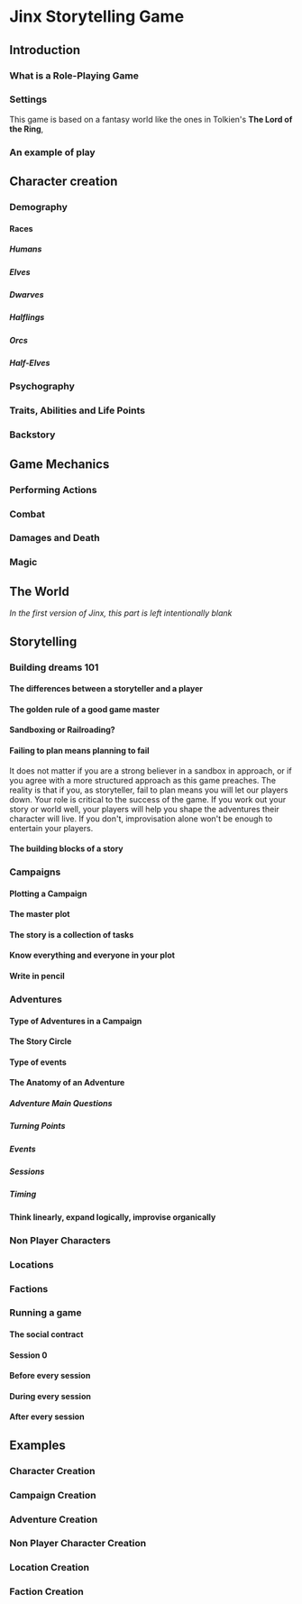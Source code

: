# Jinx Storytelling Game

## Introduction

### What is a Role-Playing Game

### Settings

This game is based on a fantasy world like the ones in Tolkien's **The Lord of the Ring**, 

### An example of play

## Character creation

### Demography

#### Races

##### Humans

##### Elves

##### Dwarves

##### Halflings

##### Orcs

##### Half-Elves

### Psychography

### Traits, Abilities and Life Points

### Backstory

## Game Mechanics

### Performing Actions

### Combat

### Damages and Death

### Magic

## The World

*In the first version of Jinx, this part is left intentionally blank*

## Storytelling

### Building dreams 101

#### The differences between a storyteller and a player

#### The golden rule of a good game master

#### Sandboxing or Railroading?

#### Failing to plan means planning to fail

It does not matter if you are a strong believer in a sandbox in approach, or if you agree with a more structured approach as this game preaches. The reality is that if you, as storyteller, fail to plan means you will let our players down. Your role is critical to the success of the game. If you work out your story or world well, your players will help you shape the adventures their character will live. If you don't, improvisation alone won't be enough to entertain your players.

#### The building blocks of a story

### Campaigns

#### Plotting a Campaign

#### The master plot

#### The story is a collection of tasks

#### Know everything and everyone in your plot

#### Write in pencil

### Adventures

#### Type of Adventures in a Campaign

#### The Story Circle

#### Type of events

#### The Anatomy of an Adventure

##### Adventure Main Questions

##### Turning Points

##### Events

##### Sessions

##### Timing

#### Think linearly, expand logically, improvise organically

### Non Player Characters

### Locations

### Factions

### Running a game

#### The social contract

#### Session 0

#### Before every session

#### During every session

#### After every session

## Examples

### Character Creation

### Campaign Creation

### Adventure Creation

### Non Player Character Creation

### Location Creation

### Faction Creation